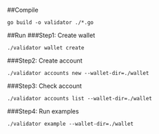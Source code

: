 ##Compile

``go build -o validator ./*.go``

##Run
###Step1: Create wallet

``./validator wallet create``

###Step2: Create account

`` ./validator accounts new --wallet-dir=./wallet ``

###Step3: Check account

``./validator accounts list --wallet-dir=./wallet``

###Step4: Run examples

``./validator example --wallet-dir=./wallet``